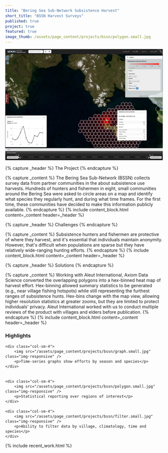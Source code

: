 ```yaml
---
title: "Bering Sea Sub-Network Subsistence Harvest"
short_title: "BSSN Harvest Surveys"
published: true
project: true
featured: true
image_thumb: /assets/page_content/projects/bssn/polygon.small.jpg
---
```


<img src="/assets/page_content/projects/bssn/bssn_screenshot.med.png" class="pull-right img-responsive" />

{% capture _header %}
The Project
{% endcapture %}

{% capture _content %}
The Bering Sea Sub-Network (BSSN) collects survey data from partner communities in the about subsistence use harvests. Hundreds of hunters and fishermen in eight, small communities around the Bering Sea were asked to circle areas on a map and identify what species they regularly hunt, and during what time frames. For the first time, these communities have decided to make this information publicly available.
{% endcapture %}
{% include content_block.html content=_content header=_header %}


{% capture _header %}
Challenges
{% endcapture %}

{% capture _content %}
Subsistence hunters and fishermen are protective of where they harvest, and it's essential that individuals maintain anonymity. However, that's difficult when populations are sparse but they have relatively wide-ranging hunting efforts.
{% endcapture %}
{% include content_block.html content=_content header=_header %}


{% capture _header %}
Solutions
{% endcapture %}

{% capture _content %}
Working with Aleut International, Axiom Data Science converted the overlapping polygons into a hex-binned heat map of harvest effort. Hex-binning allowed summary statistics to be generated (e.g., near village fishing hotspots) while still representing the furthest ranges of subsistence hunts. Hex-bins change with the map view, allowing higher resolution statistics at greater zooms, but they are limited to protect individuals' privacy. Aleut International worked with us to conduct multiple reviews of the product with villages and elders before publication.
{% endcapture %}
{% include content_block.html content=_content header=_header %}



<h3>Highlights</h3>

<div class="row">


	<div class="col-sm-4">
		<img src="/assets/page_content/projects/bssn/graph.small.jpg" class="img-responsive" />
		<p>Time-series graphs show efforts by season and species</p>
	</div>


	<div class="col-sm-4">
		<img src="/assets/page_content/projects/bssn/polygon.small.jpg" class="img-responsive" />
		<p>Statistical reporting over regions of interest</p>
	</div>

	<div class="col-sm-4">
		<img src="/assets/page_content/projects/bssn/filter.small.jpg" class="img-responsive" />
		<p>Ability to filter data by village, climatology, time and species</p>
	</div>

</div>


{% include recent_work.html %}



<!-- 
{% capture _header %}
Highlights
{% endcapture %}

{% capture _content %}
<ul>
<li>Statistical overviews at high zoom levels</li>
<li>High-resolution views that protect individuals' privacy</li>
<li>Village, climatology, and species selectors</li>
</ul>
{% endcapture %}
{% include content_block.html content=_content header=_header %}

 -->
